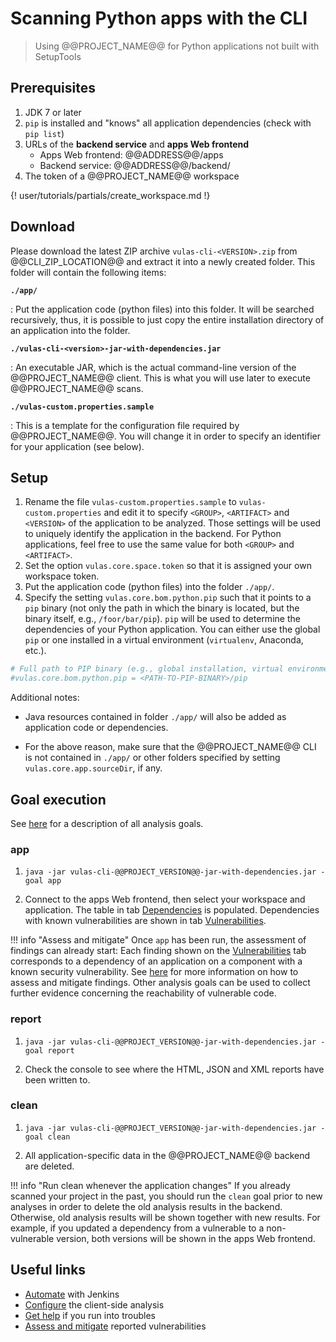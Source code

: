 # Scanning Python apps with the CLI

> Using @@PROJECT_NAME@@ for Python applications not built with SetupTools

## Prerequisites

1. JDK 7 or later
2. `pip` is installed and "knows" all application dependencies (check with `pip list`)
3. URLs of the **backend service** and **apps Web frontend**
    - Apps Web frontend: @@ADDRESS@@/apps
    - Backend service: @@ADDRESS@@/backend/
4. The token of a @@PROJECT_NAME@@ workspace

{! user/tutorials/partials/create_workspace.md !}

## Download

Please download the latest ZIP archive `vulas-cli-<VERSION>.zip` from @@CLI_ZIP_LOCATION@@ and extract it into a newly created folder.
This folder will contain the following items:

**`./app/`**

: Put the application code (python files) into this folder. It will be searched recursively, thus, it is possible to just copy the entire installation directory of an application into the folder.

**`./vulas-cli-<version>-jar-with-dependencies.jar`**

: An executable JAR, which is the actual command-line version of the @@PROJECT_NAME@@ client. This is what you will use later to execute @@PROJECT_NAME@@ scans.

**`./vulas-custom.properties.sample`**

: This is a template for the configuration file required by @@PROJECT_NAME@@. You will change it in order to specify an identifier for your application (see below).

## Setup

1. Rename the file `vulas-custom.properties.sample` to `vulas-custom.properties` and edit it to specify `<GROUP>`, `<ARTIFACT>` and `<VERSION>` of the application to be analyzed. Those settings will be used to uniquely identify the application in the backend. For Python applications, feel free to use the same value for both `<GROUP>` and `<ARTIFACT>`.
2. Set the option `vulas.core.space.token` so that it is assigned your own workspace token.
3. Put the application code (python files) into the folder `./app/`.
4. Specify the setting `vulas.core.bom.python.pip` such that it points to a `pip` binary (not only the path in which the binary is located, but the binary itself, e.g., `/foor/bar/pip`). `pip` will be used to determine the dependencies of your Python application. You can either use the global `pip` or one installed in a virtual environment (`virtualenv`, Anaconda, etc.).

```ini
# Full path to PIP binary (e.g., global installation, virtual environment or Anaconda)
#vulas.core.bom.python.pip = <PATH-TO-PIP-BINARY>/pip
```

Additional notes:

- Java resources contained in folder `./app/` will also be added as application code or dependencies.

- For the above reason, make sure that the @@PROJECT_NAME@@ CLI is not contained in `./app/` or other folders specified by setting `vulas.core.app.sourceDir`, if any.

## Goal execution

See [here](../../manuals/analysis/) for a description of all analysis goals.

### app

1. `java -jar vulas-cli-@@PROJECT_VERSION@@-jar-with-dependencies.jar -goal app`

2. Connect to the apps Web frontend, then select your workspace and application. The table in tab [Dependencies](../../manuals/frontend/#dependencies) is populated. Dependencies with known vulnerabilities are shown in tab [Vulnerabilities](../../manuals/frontend/#vulnerabilities).

!!! info "Assess and mitigate"
    Once `app` has been run, the assessment of findings can already start: Each finding shown on the [Vulnerabilities](../../manuals/frontend/#vulnerabilities) tab corresponds to a dependency of an application on a component with a known security vulnerability. See [here](../../manuals/assess_and_mitigate/) for more information on how to assess and mitigate findings. Other analysis goals can be used to collect further evidence concerning the reachability of vulnerable code.

### report

1. `java -jar vulas-cli-@@PROJECT_VERSION@@-jar-with-dependencies.jar -goal report`

2. Check the console to see where the HTML, JSON and XML reports have been written to.

### clean

1. `java -jar vulas-cli-@@PROJECT_VERSION@@-jar-with-dependencies.jar -goal clean`

2. All application-specific data in the @@PROJECT_NAME@@ backend are deleted.

!!! info "Run clean whenever the application changes"
    If you already scanned your project in the past, you should run the `clean` goal prior to new analyses in order to delete the old analysis results in the backend. Otherwise, old analysis results will be shown together with new results. For example, if you updated a dependency from a vulnerable to a non-vulnerable version, both versions will be shown in the apps Web frontend.

## Useful links

- [Automate](../../tutorials/jenkins_howto/) with Jenkins
- [Configure](../../manuals/setup/) the client-side analysis
- [Get help](../../support/) if you run into troubles
- [Assess and mitigate](../../manuals/assess_and_mitigate/) reported vulnerabilities
